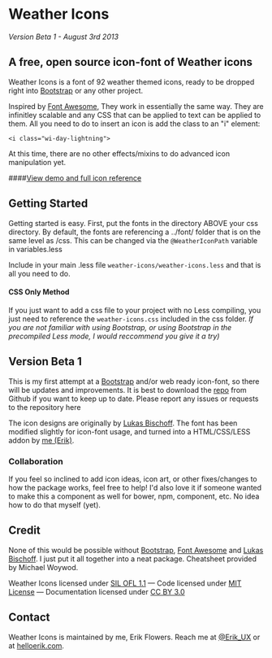# Weather Icons
*Version Beta 1 - August 3rd 2013*

## A free, open source icon-font of Weather icons

Weather Icons is a font of 92 weather themed icons, ready to be dropped right into [Bootstrap](http://www.getbootstrap.com) or any other project. 

Inspired by [Font Awesome](http://fontawesome.io/), They work in essentially the same way. They are infinitley scalable and any CSS that can be applied to text can be applied to them. All you need to do to insert an icon is add the class to an "i" element:

``<i class="wi-day-lightning">``

At this time, there are no other effects/mixins to do advanced icon manipulation yet.

####[View demo and full icon reference](http://erikflowers.github.io/weather-icons/)

## Getting Started
Getting started is easy. First, put the fonts in the directory ABOVE your css directory. By default, the fonts are referencing a ../font/ folder that is on the same level as /css. This can be changed via the `@WeatherIconPath` variable in variables.less

Include in your main .less file `weather-icons/weather-icons.less` and that is all you need to do. 

#### CSS Only Method
If you just want to add a css file to your project with no Less compiling, you just need to reference the `weather-icons.css` included in the css folder. *If you are not familiar with using Bootstrap, or using Bootstrap in the precompiled Less mode, I would reccommend you give it a try)*

## Version Beta 1
This is my first attempt at a [Bootstrap](http://www.getbootstrap.com) and/or web ready icon-font, so there will be updates and improvements. It is best to download the [repo](http://www.github.com/erikflowers/weather-icons) from Github if you want to keep up to date. Please report any issues or requests to the repository here

The icon designs are originally by [Lukas Bischoff](http://www.twitter.com/artill). The font has been modified slightly for icon-font usage, and turned into a HTML/CSS/LESS addon by [me (Erik)](http://www.helloerik.com).

### Collaboration
If you feel so inclined to add icon ideas, icon art, or other fixes/changes to how the package works, feel free to help! I'd also love it if someone wanted to make this a component as well for bower, npm, component, etc. No idea how to do that myself (yet).

## Credit
None of this would be  possible without [Bootstrap](http://www.getbootstrap.com), [Font Awesome](http://fontawesome.io/) and [Lukas Bischoff](http://www.twitter.com/artill). I just put it all together into a neat package. Cheatsheet provided by Michael Woywod.

Weather Icons licensed under [SIL OFL 1.1](http://scripts.sil.org/OFL) &mdash; Code licensed under [MIT License](http://opensource.org/licenses/mit-license.html)  &mdash; Documentation licensed under [CC BY 3.0](http://creativecommons.org/licenses/by/3.0)

## Contact
Weather Icons is maintained by me, Erik Flowers. Reach me at [@Erik_UX](http://www.twitter.com/Erik_UX) or at [helloerik.com](http;//www.helloerik.com).
